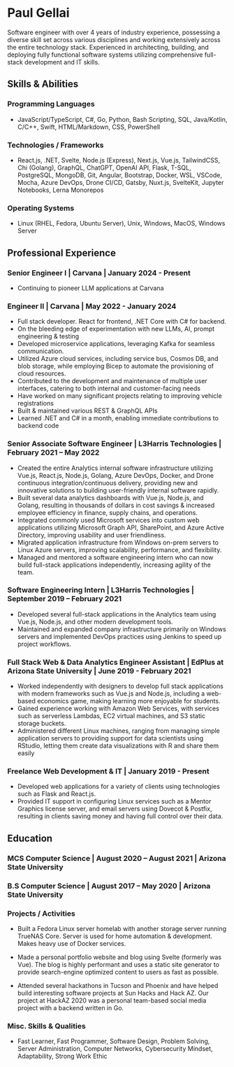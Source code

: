 # Paul Gellai

Software engineer with over 4 years of industry experience, possessing a diverse skill set across various disciplines and working extensively across the entire technology stack. Experienced in architecting, building, and deploying fully functional software systems utilizing comprehensive full-stack development and IT skills.

## Skills & Abilities

### Programming Languages
- JavaScript/TypeScript, C#, Go, Python, Bash Scripting, SQL, Java/Kotlin, C/C++, Swift, HTML/Markdown, CSS, PowerShell

### Technologies / Frameworks

- React.js, .NET, Svelte, Node.js (Express), Next.js, Vue.js, TailwindCSS, Chi (Golang), GraphQL, ChatGPT, OpenAI API, Flask, T-SQL, PostgreSQL, MongoDB, Git, Angular, Bootstrap, Docker, WSL, VSCode, Mocha, Azure DevOps, Drone CI/CD, Gatsby, Nuxt.js, SvelteKit, Jupyter Notebooks, Lerna Monorepos

### Operating Systems

- Linux (RHEL, Fedora, Ubuntu Server), Unix, Windows, MacOS, Windows Server

## Professional Experience

### Senior Engineer I | Carvana | January 2024 - Present

- Continuing to pioneer LLM applications at Carvana

### Engineer II | Carvana | May 2022 - January 2024

- Full stack developer. React for frontend, .NET Core with C# for backend.
- On the bleeding edge of experimentation with new LLMs, AI, prompt engineering & testing
- Developed microservice applications, leveraging Kafka for seamless communication.
- Utilized Azure cloud services, including service bus, Cosmos DB, and blob storage, while employing Bicep to automate the provisioning of cloud resources.
- Contributed to the development and maintenance of multiple user interfaces, catering to both internal and customer-facing needs
- Have worked on many significant projects relating to improving vehicle registrations
- Built & maintained various REST & GraphQL APIs
- Learned .NET and C# in a month, enabling immediate contributions to backend code

### Senior Associate Software Engineer | L3Harris Technologies | February 2021 – May 2022

- Created the entire Analytics internal software infrastructure utilizing Vue.js, React.js, Node.js, Golang, Azure DevOps, Docker, and Drone continuous integration/continuous delivery, providing new and innovative solutions to building user-friendly internal software rapidly.
- Built several data analytics dashboards with Vue.js, Node.js, and Golang, resulting in thousands of dollars in cost savings & increased employee efficiency in finance, supply chains, and operations.
- Integrated commonly used Microsoft services into custom web applications utilizing Microsoft Graph API, SharePoint, and Azure Active Directory, improving usability and user friendliness.
- Migrated application infrastructure from Windows on-prem servers to Linux Azure servers, improving scalability, performance, and flexibility.
- Managed and mentored a software engineering intern who can now build full-stack applications independently, increasing agility of the team.

### Software Engineering Intern | L3Harris Technologies | September 2019 – February 2021

- Developed several full-stack applications in the Analytics team using Vue.js, Node.js, and other modern development tools.
- Maintained and expanded company infrastructure primarily on Windows servers and implemented DevOps practices using Jenkins to speed up project workflows.

### Full Stack Web & Data Analytics Engineer Assistant | EdPlus at Arizona State University | June 2019 - February 2021

- Worked independently with designers to develop full stack applications with modern frameworks such as Vue.js and Node.js, including a web-based economics game, making learning more enjoyable for students.
- Gained experience working with Amazon Web Services, with services such as serverless Lambdas, EC2 virtual machines, and S3 static storage buckets.
- Administered different Linux machines, ranging from managing simple application servers to providing support for data scientists using RStudio, letting them create data visualizations with R and share them easily

### Freelance Web Development & IT | January 2019 - Present

- Developed web applications for a variety of clients using technologies such as Flask and React.js.
- Provided IT support in configuring Linux services such as a Mentor Graphics license server, and email servers using Dovecot & Postfix, resulting in clients saving money and having full control over their data.

## Education

### MCS Computer Science | August 2020 – August 2021 | Arizona State University

### B.S Computer Science | August 2017 – May 2020 | Arizona State University

### Projects / Activities

- Built a Fedora Linux server homelab with another storage server running TrueNAS Core. Server is used for home automation & development. Makes heavy use of Docker services.

- Made a personal portfolio website and blog using Svelte (formerly was Vue). The blog is highly performant and uses a static site generator to provide search-engine optimized content to users as fast as possible.

- Attended several hackathons in Tucson and Phoenix and have helped build interesting software projects at Sun Hacks and Hack AZ. Our project at HackAZ 2020 was a personal team-based social media project with a backend written in Go.

### Misc. Skills & Qualities
- Fast Learner, Fast Programmer, Software Design, Problem Solving, Server Administration, Computer Networks, Cybersecurity Mindset, Adaptability, Strong Work Ethic
